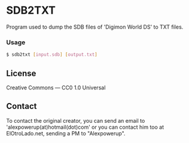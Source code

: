 # SDB2TXT

Program used to dump the SDB files of 'Digimon World DS' to TXT files.

### Usage
```sh
$ sdb2txt [input.sdb] [output.txt]
```

License
----

Creative Commons — CC0 1.0 Universal

Contact
----
To contact the original creator, you can send an email to 'alexpowerup(at)hotmail(dot)com' or you can contact him too at ElOtroLado.net, sending a PM to "Alexpowerup".